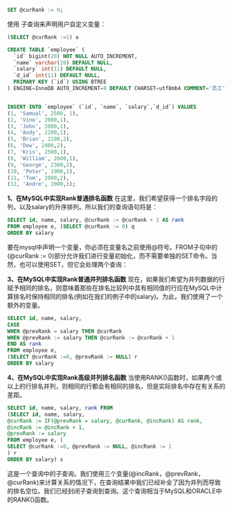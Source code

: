 ```sql
SET @curRank := 0;
```

使用 子查询来声明用户自定义变量：

```sql
(SELECT @curRank :=1) a 
```

```sql
CREATE TABLE `employee` (
  `id` bigint(20) NOT NULL AUTO_INCREMENT,
  `name` varchar(20) DEFAULT NULL,
  `salary` int(11) DEFAULT NULL,
  `d_id` int(11) DEFAULT NULL,
  PRIMARY KEY (`id`) USING BTREE
) ENGINE=InnoDB AUTO_INCREMENT=8 DEFAULT CHARSET=utf8mb4 COMMENT='员工';


INSERT INTO `employee` (`id`, `name`, `salary`,`d_id`) VALUES
(1, 'Samual', 2500, 1),
(2, 'Vino', 2000,1),
(3, 'John', 2000,1),
(4, 'Andy', 2200,1),
(5, 'Brian', 2100,2),
(6, 'Dew', 2400,2),
(7, 'Kris', 2500,1),
(8, 'William', 2600,1),
(9, 'George', 2300,2),
(10, 'Peter', 1900,2),
(11, 'Tom', 2000,2),
(12, 'Andre', 2000,1);

```

**1、在MySQL中实现Rank普通排名函数**
在这里，我们希望获得一个排名字段的列，以及salary的升序排列。所以我们的查询语句将是：

```sql
SELECT id, name, salary, @curRank := @curRank + 1 AS rank
FROM employee e, (SELECT @curRank := 0) q
ORDER BY salary
```

要在mysql中声明一个变量，你必须在变量名之前使用@符号。FROM子句中的(@curRank := 0)部分允许我们进行变量初始化，而不需要单独的SET命令。当然，也可以使用SET，但它会处理两个查询：

**3、在MySQL中实现Rank普通并列排名函数**
现在，如果我们希望为并列数据的行赋予相同的排名，则意味着那些在排名比较列中具有相同值的行应在MySQL中计算排名时保持相同的排名(例如在我们的例子中的salary)。为此，我们使用了一个额外的变量。

```sql
SELECT id, name, salary, 
CASE 
WHEN @prevRank = salary THEN @curRank 
WHEN @prevRank := salary THEN @curRank := @curRank + 1
END AS rank
FROM employee e, 
(SELECT @curRank :=0, @prevRank := NULL) r
ORDER BY salary
```

**4、在MySQL中实现Rank高级并列排名函数**
当使用RANK()函数时，如果两个或以上的行排名并列，则相同的行都会有相同的排名，但是实际排名中存在有关系的差距。

```sql
SELECT id, name, salary, rank FROM
(SELECT id, name, salary,
@curRank := IF(@prevRank = salary, @curRank, @incRank) AS rank, 
@incRank := @incRank + 1, 
@prevRank := salary
FROM employee e, (
SELECT @curRank :=0, @prevRank := NULL, @incRank := 1
) r 
ORDER BY salary) s
```

这是一个查询中的子查询。我们使用三个变量(@incRank，@prevRank，@curRank)来计算关系的情况下，在查询结果中我们已经补全了因为并列而导致的排名空位。我们已经封闭子查询到查询。这个查询相当于MySQL和ORACLE中的RANK()函数。